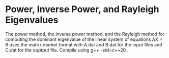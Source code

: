 # Power, Inverse Power, and Rayleigh Eigenvalues
The power method, the inverse power method, and the Rayleigh method for computing the dominant eigenvalue of the linear system of equations AX = B uses the matrix market format with A.dat and B.dat for the input files and C.dat for the ouptput file. Compile using g++ -std=c++20 . 
